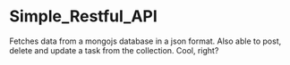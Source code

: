 # Simple_Restful_API
Fetches data from a mongojs database in a json format. 
Also able to post, delete and update a task from the collection.
Cool, right?
